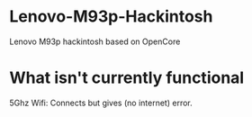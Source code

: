 # Lenovo-M93p-Hackintosh
Lenovo M93p hackintosh based on OpenCore
# What isn't currently functional
5Ghz Wifi: Connects but gives (no internet) error.
